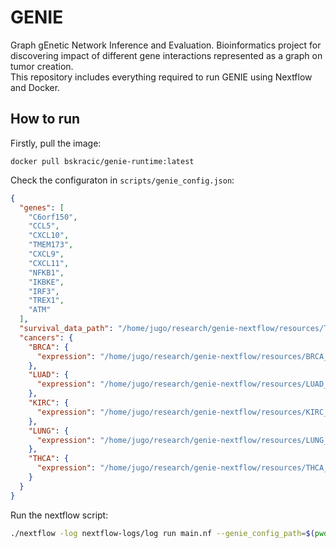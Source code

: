 # GENIE
Graph gEnetic Network Inference and Evaluation.
Bioinformatics project for discovering impact of different gene interactions represented as a graph on tumor creation.
\
This repository includes everything required to run GENIE using Nextflow and Docker.

## How to run

Firstly, pull the image:

```
docker pull bskracic/genie-runtime:latest
```

Check the configuraton in `scripts/genie_config.json`:

```json
{
  "genes": [
    "C6orf150",
    "CCL5",
    "CXCL10",
    "TMEM173",
    "CXCL9",
    "CXCL11",
    "NFKB1",
    "IKBKE",
    "IRF3",
    "TREX1",
    "ATM"
  ],
  "survival_data_path": "/home/jugo/research/genie-nextflow/resources/TCGA_survival_data_clean.txt",
  "cancers": {
    "BRCA": {
      "expression": "/home/jugo/research/genie-nextflow/resources/BRCA_expression.csv"
    },
    "LUAD": {
      "expression": "/home/jugo/research/genie-nextflow/resources/LUAD_expression.csv"
    },
    "KIRC": {
      "expression": "/home/jugo/research/genie-nextflow/resources/KIRC_expression.csv"
    },
    "LUNG": {
      "expression": "/home/jugo/research/genie-nextflow/resources/LUNG_expression.csv"
    },
    "THCA": {
      "expression": "/home/jugo/research/genie-nextflow/resources/THCA_expression.csv"
    }
  }
}
```

Run the nextflow script:

```bash
./nextflow -log nextflow-logs/log run main.nf --genie_config_path=$(pwd)/scripts/genie_config.json --wandb_api_key=<api key> --cancers=<list of cancers> --target=<target>
```